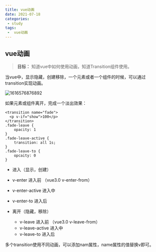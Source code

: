 ```yaml
---
title: vue动画
date: 2021-07-18
categories:
 - study
tags:
 -  vue动画
---
```

## vue动画

> **目标：** 知道vue中如何使用动画，知道Transition组件使用。

当vue中，显示隐藏，创建移除，一个元素或者一个组件的时候，可以通过transition实现动画。

![1616576876892](http://zhoushugang.gitee.io/erabbit-client-pc-document/assets/img/1616576876892.c417f529.png)

如果元素或组件离开，完成一个淡出效果：

```vue
<transition name="fade">
  <p v-if="show">100</p>
</transition>
.fade-leave {
    opacity: 1
}
.fade-leave-active {
    transition: all 1s;
}
.fade-leave-to {
    opcaity: 0
}
```

* 进入（显示，创建）

- v-enter 进入前 （vue3.0 v-enter-from）
- v-enter-active 进入中
- v-enter-to 进入后

- 离开（隐藏，移除）
  - v-leave 进入前 （vue3.0 v-leave-from）
  - v-leave-active 进入中
  - v-leave-to 进入后

多个transition使用不同动画，可以添加nam属性，name属性的值替换v即可。